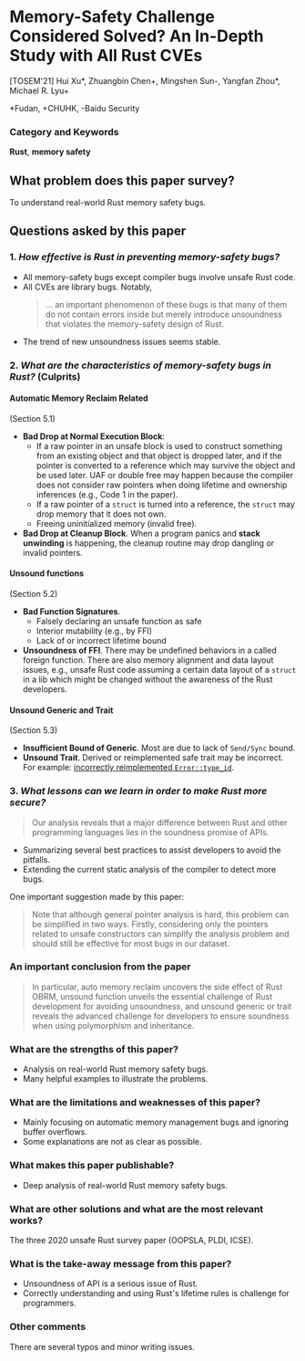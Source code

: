 # Memory-Safety Challenge Considered Solved? An In-Depth Study with All Rust CVEs

[TOSEM'21]
Hui Xu\*, Zhuangbin Chen\+, Mingshen Sun\-, Yangfan Zhou\*, Michael R. Lyu\+

\*Fudan, \+CHUHK, \-Baidu Security

### Category and Keywords
**Rust**, **memory safety**

## What problem does this paper survey?
To understand real-world Rust memory safety bugs.

## Questions asked by this paper
### 1. *How effective is Rust in preventing memory-safety bugs?*
- All memory-safety bugs except compiler bugs involve unsafe Rust code.
- All CVEs are library bugs. Notably,
    > ... an important phenomenon of these bugs is that many of them do not
    contain errors inside but merely introduce unsoundness that violates the
    memory-safety design of Rust.
- The trend of new unsoundness issues seems stable.

### 2. *What are the characteristics of memory-safety bugs in Rust?* (Culprits)

#### Automatic Memory Reclaim Related
(Section 5.1)
- **Bad Drop at Normal Execution Block**:
    - If a raw pointer in an unsafe block is used to construct something from
    an existing object and that object is dropped later, and if the pointer is
    converted to a reference which may survive the object and be used later.
    UAF or double free may happen because the compiler does not consider
    raw pointers when doing lifetime and ownership inferences
    (e.g., Code 1 in the paper).
    - If a raw pointer of a `struct` is turned into a reference, the `struct`
    may drop memory that it does not own.
    - Freeing uninitialized memory (invalid free).
- **Bad Drop at Cleanup Block**. When a program panics and **stack unwinding**
  is happening, the cleanup routine may drop dangling or invalid pointers.

#### Unsound functions
(Section 5.2)
- **Bad Function Signatures**.
    - Falsely declaring an unsafe function as safe
    - Interior mutability (e.g., by FFI)
    - Lack of or incorrect lifetime bound
- **Unsoundness of FFI**. There may be undefined behaviors in a called foreign
  function. There are also memory alignment and data layout issues, e.g., unsafe
  Rust code assuming a certain data layout of a `struct` in a lib which might
  be changed without the awareness of the Rust developers.

#### Unsound Generic and Trait
(Section 5.3)
- **Insufficient Bound of Generic**. Most are due to lack of `Send/Sync` bound.
- **Unsound Trait**. Derived or reimplemented safe trait may be incorrect. For
  example: [incorrectly reimplemented `Error::type_id`](https://blog.rust-lang.org/2019/05/13/Security-advisory.html).

### 3. *What lessons can we learn in order to make Rust more secure?*
> Our analysis reveals that a major difference between Rust and other programming languages lies
in the soundness promise of APIs.

- Summarizing several best practices to assist developers to avoid the pitfalls.
- Extending the current static analysis of the compiler to detect more bugs.

One important suggestion made by this paper:

> Note that although general pointer analysis is hard, this problem can be
simplified in two ways. Firstly, considering only the pointers related to
unsafe constructors can simplify the analysis problem and should still be
effective for most bugs in our dataset.

### An important conclusion from the paper

>  In particular, auto memory reclaim uncovers the side effect of Rust OBRM,
unsound function unveils the essential challenge of Rust development for
avoiding unsoundness, and unsound generic or trait reveals the advanced
challenge for developers to ensure soundness when using polymorphism and
inheritance.

### What are the strengths of this paper?
- Analysis on real-world Rust memory safety bugs.
- Many helpful examples to illustrate the problems.

### What are the limitations and weaknesses of this paper?
- Mainly focusing on automatic memory management bugs and ignoring buffer overflows.
- Some explanations are not as clear as possible.

### What makes this paper publishable?
- Deep analysis of real-world Rust memory safety bugs.

### What are other solutions and what are the most relevant works?
The three 2020 unsafe Rust survey paper (OOPSLA, PLDI, ICSE).

### What is the take-away message from this paper?
- Unsoundness of API is a serious issue of Rust.
- Correctly understanding and using Rust's lifetime rules is challenge for
  programmers.

### Other comments
There are several typos and minor writing issues.
